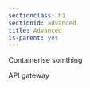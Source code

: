 ```yaml
---
sectionclass: h1
sectionid: advanced
title: Advanced
is-parent: yes
---
```


Containerise somthing

API gateway